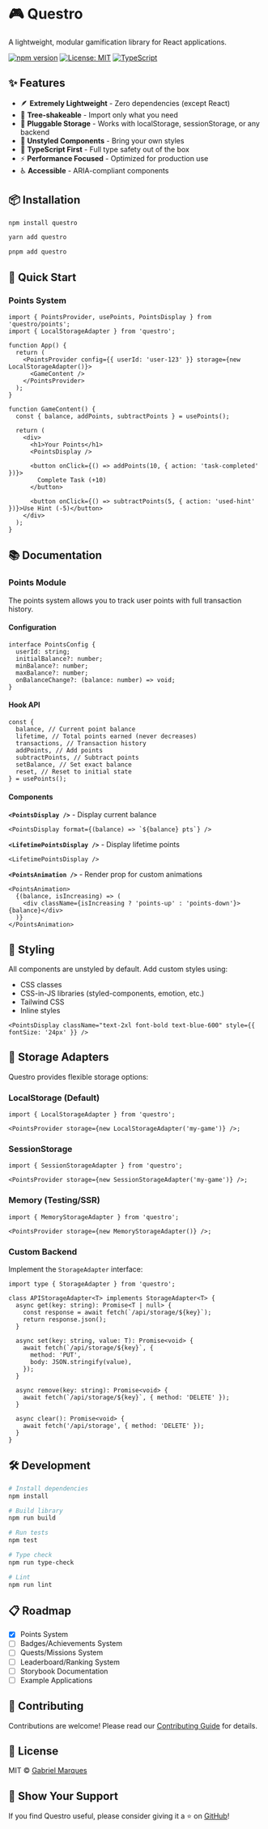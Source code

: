 # 🎮 Questro

A lightweight, modular gamification library for React applications.

[![npm version](https://badge.fury.io/js/questro.svg)](https://www.npmjs.com/package/questro)
[![License: MIT](https://img.shields.io/badge/License-MIT-yellow.svg)](https://opensource.org/licenses/MIT)
[![TypeScript](https://img.shields.io/badge/TypeScript-Ready-blue.svg)](https://www.typescriptlang.org/)

## ✨ Features

- 🪶 **Extremely Lightweight** - Zero dependencies (except React)
- 🎯 **Tree-shakeable** - Import only what you need
- 🔌 **Pluggable Storage** - Works with localStorage, sessionStorage, or any backend
- 🎨 **Unstyled Components** - Bring your own styles
- 📘 **TypeScript First** - Full type safety out of the box
- ⚡ **Performance Focused** - Optimized for production use
- ♿ **Accessible** - ARIA-compliant components

## 📦 Installation

```bash
npm install questro
```

```bash
yarn add questro
```

```bash
pnpm add questro
```

## 🚀 Quick Start

### Points System

```tsx
import { PointsProvider, usePoints, PointsDisplay } from 'questro/points';
import { LocalStorageAdapter } from 'questro';

function App() {
  return (
    <PointsProvider config={{ userId: 'user-123' }} storage={new LocalStorageAdapter()}>
      <GameContent />
    </PointsProvider>
  );
}

function GameContent() {
  const { balance, addPoints, subtractPoints } = usePoints();

  return (
    <div>
      <h1>Your Points</h1>
      <PointsDisplay />

      <button onClick={() => addPoints(10, { action: 'task-completed' })}>
        Complete Task (+10)
      </button>

      <button onClick={() => subtractPoints(5, { action: 'used-hint' })}>Use Hint (-5)</button>
    </div>
  );
}
```

## 📚 Documentation

### Points Module

The points system allows you to track user points with full transaction history.

#### Configuration

```tsx
interface PointsConfig {
  userId: string;
  initialBalance?: number;
  minBalance?: number;
  maxBalance?: number;
  onBalanceChange?: (balance: number) => void;
}
```

#### Hook API

```tsx
const {
  balance, // Current point balance
  lifetime, // Total points earned (never decreases)
  transactions, // Transaction history
  addPoints, // Add points
  subtractPoints, // Subtract points
  setBalance, // Set exact balance
  reset, // Reset to initial state
} = usePoints();
```

#### Components

**`<PointsDisplay />`** - Display current balance

```tsx
<PointsDisplay format={(balance) => `${balance} pts`} />
```

**`<LifetimePointsDisplay />`** - Display lifetime points

```tsx
<LifetimePointsDisplay />
```

**`<PointsAnimation />`** - Render prop for custom animations

```tsx
<PointsAnimation>
  {(balance, isIncreasing) => (
    <div className={isIncreasing ? 'points-up' : 'points-down'}>{balance}</div>
  )}
</PointsAnimation>
```

## 🎨 Styling

All components are unstyled by default. Add custom styles using:

- CSS classes
- CSS-in-JS libraries (styled-components, emotion, etc.)
- Tailwind CSS
- Inline styles

```tsx
<PointsDisplay className="text-2xl font-bold text-blue-600" style={{ fontSize: '24px' }} />
```

## 💾 Storage Adapters

Questro provides flexible storage options:

### LocalStorage (Default)

```tsx
import { LocalStorageAdapter } from 'questro';

<PointsProvider storage={new LocalStorageAdapter('my-game')} />;
```

### SessionStorage

```tsx
import { SessionStorageAdapter } from 'questro';

<PointsProvider storage={new SessionStorageAdapter('my-game')} />;
```

### Memory (Testing/SSR)

```tsx
import { MemoryStorageAdapter } from 'questro';

<PointsProvider storage={new MemoryStorageAdapter()} />;
```

### Custom Backend

Implement the `StorageAdapter` interface:

```tsx
import type { StorageAdapter } from 'questro';

class APIStorageAdapter<T> implements StorageAdapter<T> {
  async get(key: string): Promise<T | null> {
    const response = await fetch(`/api/storage/${key}`);
    return response.json();
  }

  async set(key: string, value: T): Promise<void> {
    await fetch(`/api/storage/${key}`, {
      method: 'PUT',
      body: JSON.stringify(value),
    });
  }

  async remove(key: string): Promise<void> {
    await fetch(`/api/storage/${key}`, { method: 'DELETE' });
  }

  async clear(): Promise<void> {
    await fetch('/api/storage', { method: 'DELETE' });
  }
}
```

## 🛠️ Development

```bash
# Install dependencies
npm install

# Build library
npm run build

# Run tests
npm test

# Type check
npm run type-check

# Lint
npm run lint
```

## 📋 Roadmap

- [x] Points System
- [ ] Badges/Achievements System
- [ ] Quests/Missions System
- [ ] Leaderboard/Ranking System
- [ ] Storybook Documentation
- [ ] Example Applications

## 🤝 Contributing

Contributions are welcome! Please read our [Contributing Guide](CONTRIBUTING.md) for details.

## 📄 License

MIT © [Gabriel Marques](https://github.com/marquespq)

## 🌟 Show Your Support

If you find Questro useful, please consider giving it a ⭐️ on [GitHub](https://github.com/marquespq/questro)!
